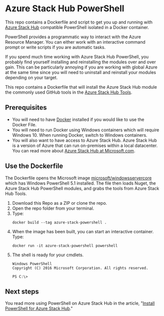# Azure Stack Hub PowerShell

This repo contains a Dockerfile and script to get you up and running with [Azure Stack Hub](https://docs.microsoft.com/en-us/azure-stack) compatible PowerShell isolated in a Docker container.

PowerShell provides a programmatic way to interact with the Azure Resource  Manager. You can either work with an interactive command prompt or write scripts if you are automatic tasks.

If you spend much time working with Azure Stack Hub PowerShell, you probably find yourself installing and reinstalling the modules over and over gain. This can be particularly annoying if you are working with global Azure at the same time since you will need to uninstall and reinstall your modules depending on your target.

This repo contains a Dockerfile that will install the Azure Stack Hub module the commonly used GitHub tools in the [Azure Stack Hub Tools](https://github.com/Azure/AzureStack-Tools).

## Prerequisites

- You will need to have [Docker](https://docs.docker.com/install/) installed if you would like to use the Docker File.
- You will need to run Docker using Windows containers which will require Windows 10. When running Docker, switch to Windows containers.
- You will also want to have access to Azure Stack Hub. Azure Stack Hub is a version of Azure that can run on-premises within a local datacenter. You can read more about [Azure Stack Hub at Microsoft.com](https://azure.microsoft.com/overview/azure-stack/). 

## Use the Dockerfile

The Dockerfile opens the Microsoft image [microsoft/windowsservercore](https://hub.docker.com/_/microsoft-windows-servercore) which has Windows PowerShell 5.1 installed. The file then loads Nuget, the Azure Stack Hub PowerShell modules, and grabs the tools from Azure Stack Hub Tools.

1. Download this Repo as a ZIP or clone the repo.
2. Open the repo folder from your terminal.
3. Type: 
    ```
    docker build --tag azure-stack-powershell .
    ```
4. When the image has been built, you can start an interactive container. Type:
    ```
    docker run -it azure-stack-powershell powershell
    ```
5. The shell is ready for your cmdlets.
    ```
    Windows PowerShell
    Copyright (C) 2016 Microsoft Corporation. All rights reserved.

    PS C:\>
    ```

## Next steps

You read more using PowerShell on Azure Stack Hub in the article, "[Install PowerShell for Azure Stack Hub](https://docs.microsoft.com/en-us/azure-stack/operator/azure-stack-powershell-install)."